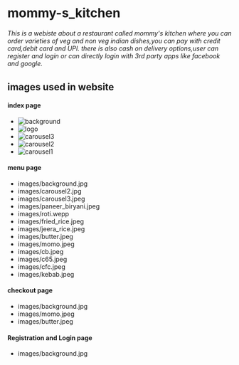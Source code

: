 # mommy-s_kitchen
###### This is a webiste about a restaurant called mommy's kitchen where you can order varieties of veg and non veg indian dishes,you can pay with credit card,debit card and UPI. there is also cash on delivery options,user can register and login or can directly login with 3rd party apps like facebook and google.

## images used in website
#### index page
- ![background](https://github.com/sreevidya95/mommy-s_kitchen/assets/167165121/586a461e-4e41-4f76-954b-6a5da2db1877)
- ![logo](https://github.com/sreevidya95/mommy-s_kitchen/assets/167165121/a59ae79e-0b5a-47ba-a1ef-758da1aa1f87)
- ![carousel3](https://github.com/sreevidya95/mommy-s_kitchen/assets/167165121/30ee8fea-3ad4-4f14-804a-70f649d20e87)
- ![carousel2](https://github.com/sreevidya95/mommy-s_kitchen/assets/167165121/ae159749-5b7e-46fd-b3e5-f75edc99d2e5)
- ![carousel1](https://github.com/sreevidya95/mommy-s_kitchen/assets/167165121/4ce3c67d-de24-4e04-916f-5b230e664867)

#### menu page
- images/background.jpg
- images/carousel2.jpg
- images/carousel3.jpeg
- images/paneer_biryani.jpeg
- images/roti.wepp
- images/fried_rice.jpeg
- images/jeera_rice.jpeg
- images/butter.jpeg
- images/momo.jpeg
- images/cb.jpeg
- images/c65.jpeg
- images/cfc.jpeg
- images/kebab.jpeg
#### checkout page
- images/background.jpg
- images/momo.jpeg
- images/butter.jpeg
#### Registration and Login page
- images/background.jpg
